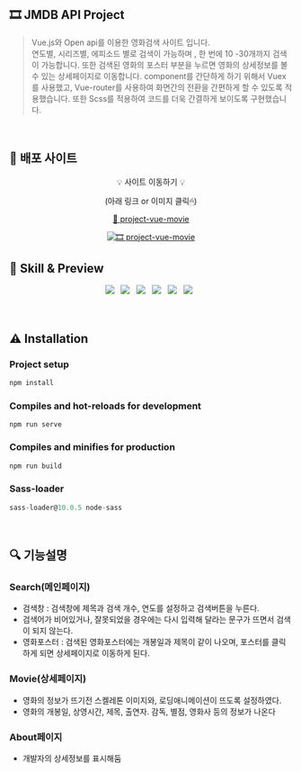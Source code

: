 ## 🎞 JMDB API Project

> Vue.js와 Open api를 이용한 영화검색 사이트 입니다.  
연도별, 시리즈별, 에피소드 별로 검색이 가능하며 , 한 번에 10 -30개까지 검색이 가능합니다.
또한 검색된 영화의 포스터 부분을 누르면 영화의 상세정보를 볼 수 있는 상세페이지로 이동합니다.
component를 간단하게 하기 위해서 Vuex를 사용했고, Vue-router를 사용하여 화면간의 전환을 간편하게 할 수 있도록 적용했습니다.
또한 Scss를 적용하여 코드를 더욱 간결하게 보이도록 구현했습니다.

<br/>

## 📌 배포 사이트
<div align="center">   
    
    
  💡 사이트 이동하기 💡  
  
  (아래 링크 or 이미지 클릭🖱)

   [🔗 project-vue-movie](https://project-vue-movie.netlify.app)
     
  [![🎞 project-vue-movie](https://user-images.githubusercontent.com/82005305/156928842-b46ba520-1629-4ddf-9da2-e539fae67eeb.gif)](https://project-vue-movie.netlify.app)   

  
</div>

 

## 📝 Skill & Preview
<p align="center">
<img src="https://img.shields.io/badge/HTML5-E34F26?style=flat-square&logo=HTML5&logoColor=white"/> &nbsp
<img src="https://img.shields.io/badge/CSS3-1572B6?style=flat-square&logo=CSS3&logoColor=white"/> &nbsp
<img src="https://img.shields.io/badge/JavaScript-F7DF1E?style=flat-square&logo=JavaScript&logoColor=white"/> &nbsp
<img src="https://img.shields.io/badge/Vue.js-4FC08D?style=flat-square&logo=Vue.js&logoColor=white"/> &nbsp
<img src="https://img.shields.io/badge/Sass-CC6699?style=flat-square&logo=Sass&logoColor=white"/> &nbsp 
<img src="https://img.shields.io/badge/OpenAPI-FFD900?style=flat-square&logo=OpenAPI Initiative&logoColor=white"/> &nbsp 
<br/>
<br/>
<!-- <p align="center">
<img src="https://user-images.githubusercontent.com/82005305/135117113-a16c2cd5-f156-4720-a87c-f4a0259a0930.gif">
</p>

<br/>

<p align="center">
<img src="https://user-images.githubusercontent.com/82005305/135118972-5efbb03a-4738-4e04-bb22-5d8b79c68c58.gif">
</p> -->


<br/>

## ⚠ Installation

### **Project setup**

```jsx
npm install
```

### **Compiles and hot-reloads for development**

```
npm run serve
```

### **Compiles and minifies for production**

```jsx
npm run build
```

### Sass-loader

```jsx
sass-loader@10.0.5 node-sass
```

<br/>

## 🔍 기능설명

### Search(메인페이지)

- 검색창 : 검색창에 제목과 검색 개수, 연도를 설정하고 검색버튼을 누른다.
- 검색어가 비어있거나, 잘못되었을 경우에는 다시 입력해 달라는 문구가 뜨면서 검색이 되지 않는다.
- 영화포스터 : 검색된 영화포스터에는 개봉일과 제목이 같이 나오며, 포스터를 클릭하게 되면 상세페이지로 이동하게 된다.

### Movie(상세페이지)

- 영화의 정보가 뜨기전 스켈레톤 이미지와, 로딩애니메이션이 뜨도록 설정하였다.
- 영화의 개봉일, 상영시간, 제목, 출연자. 감독, 별점, 영화사 등의 정보가 나온다

### About페이지

- 개발자의 상세정보를 표시해둠
